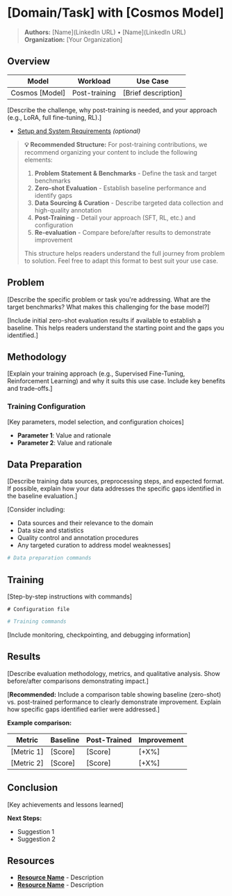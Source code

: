 # [Domain/Task] with [Cosmos Model]

> **Authors:** [Name](LinkedIn URL) • [Name](LinkedIn URL)
> **Organization:** [Your Organization]

## Overview

| **Model** | **Workload** | **Use Case** |
|-----------|--------------|--------------|
| Cosmos [Model] | Post-training | [Brief description] |

[Describe the challenge, why post-training is needed, and your approach (e.g., LoRA, full fine-tuning, RL).]

- [Setup and System Requirements](setup.md) *(optional)*

> **💡 Recommended Structure:** For post-training contributions, we recommend organizing your content to include the following elements:
>
> 1. **Problem Statement & Benchmarks** - Define the task and target benchmarks
> 2. **Zero-shot Evaluation** - Establish baseline performance and identify gaps
> 3. **Data Sourcing & Curation** - Describe targeted data collection and high-quality annotation
> 4. **Post-Training** - Detail your approach (SFT, RL, etc.) and configuration
> 5. **Re-evaluation** - Compare before/after results to demonstrate improvement
>
> This structure helps readers understand the full journey from problem to solution. Feel free to adapt this format to best suit your use case.

## Problem

[Describe the specific problem or task you're addressing. What are the target benchmarks? What makes this challenging for the base model?]

[Include initial zero-shot evaluation results if available to establish a baseline. This helps readers understand the starting point and the gaps you identified.]

## Methodology

[Explain your training approach (e.g., Supervised Fine-Tuning, Reinforcement Learning) and why it suits this use case. Include key benefits and trade-offs.]

### Training Configuration

[Key parameters, model selection, and configuration choices]

- **Parameter 1**: Value and rationale
- **Parameter 2**: Value and rationale

## Data Preparation

[Describe training data sources, preprocessing steps, and expected format. If possible, explain how your data addresses the specific gaps identified in the baseline evaluation.]

[Consider including:

- Data sources and their relevance to the domain
- Data size and statistics
- Quality control and annotation procedures
- Any targeted curation to address model weaknesses]

```bash
# Data preparation commands
```

## Training

[Step-by-step instructions with commands]

```[language]
# Configuration file
```

```bash
# Training commands
```

[Include monitoring, checkpointing, and debugging information]

## Results

[Describe evaluation methodology, metrics, and qualitative analysis. Show before/after comparisons demonstrating impact.]

[**Recommended:** Include a comparison table showing baseline (zero-shot) vs. post-trained performance to clearly demonstrate improvement. Explain how specific gaps identified earlier were addressed.]

**Example comparison:**

| Metric | Baseline | Post-Trained | Improvement |
|--------|----------|--------------|-------------|
| [Metric 1] | [Score] | [Score] | [+X%] |
| [Metric 2] | [Score] | [Score] | [+X%] |

## Conclusion

[Key achievements and lessons learned]

**Next Steps:**

- Suggestion 1
- Suggestion 2

## Resources

- **[Resource Name](URL)** - Description
- **[Resource Name](URL)** - Description
